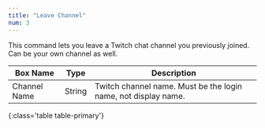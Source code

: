 ```yaml
---
title: "Leave Channel"
num: 3
---
```


This command lets you leave a Twitch chat channel you previously joined.\
Can be your own channel as well.

| Box Name | Type | Description | 
|-------|--------|--------
|Channel Name |	String | Twitch channel name. Must be the login name, not display name.
{:class='table table-primary'}






